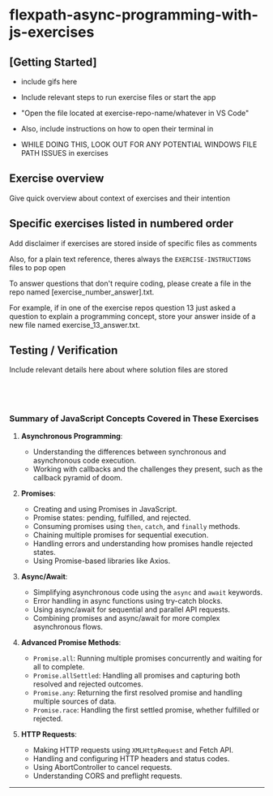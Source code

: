 
# flexpath-async-programming-with-js-exercises

## [Getting Started]

- include gifs here
- Include relevant steps to run exercise files or start the app
- "Open the file located at exercise-repo-name/whatever in VS Code"

- Also, include instructions on how to open their terminal in 

- WHILE DOING THIS, LOOK OUT FOR ANY POTENTIAL WINDOWS FILE PATH ISSUES in exercises


## Exercise overview

Give quick overview about context of exercises and their intention


## Specific exercises listed in numbered order

Add disclaimer if exercises are stored inside of specific files as comments

Also, for a plain text reference, theres always the `EXERCISE-INSTRUCTIONS` files to pop open

To answer questions that don't require coding, please create a file in the repo named 
[exercise_number_answer].txt.

For example, if in one of the exercise repos question 13 just asked a question to explain a programming concept, store your answer inside of a new file named exercise_13_answer.txt.

## Testing / Verification

Include relevant details here about where solution files are stored

&nbsp;
---

### Summary of JavaScript Concepts Covered in These Exercises

1. **Asynchronous Programming**:
    
    - Understanding the differences between synchronous and asynchronous code execution.
    - Working with callbacks and the challenges they present, such as the callback pyramid of doom.
2. **Promises**:
    
    - Creating and using Promises in JavaScript.
    - Promise states: pending, fulfilled, and rejected.
    - Consuming promises using `then`, `catch`, and `finally` methods.
    - Chaining multiple promises for sequential execution.
    - Handling errors and understanding how promises handle rejected states.
    - Using Promise-based libraries like Axios.
3. **Async/Await**:
    
    - Simplifying asynchronous code using the `async` and `await` keywords.
    - Error handling in async functions using try-catch blocks.
    - Using async/await for sequential and parallel API requests.
    - Combining promises and async/await for more complex asynchronous flows.
4. **Advanced Promise Methods**:
    
    - `Promise.all`: Running multiple promises concurrently and waiting for all to complete.
    - `Promise.allSettled`: Handling all promises and capturing both resolved and rejected outcomes.
    - `Promise.any`: Returning the first resolved promise and handling multiple sources of data.
    - `Promise.race`: Handling the first settled promise, whether fulfilled or rejected.
5. **HTTP Requests**:
    
    - Making HTTP requests using `XMLHttpRequest` and Fetch API.
    - Handling and configuring HTTP headers and status codes.
    - Using AbortController to cancel requests.
    - Understanding CORS and preflight requests.

---
